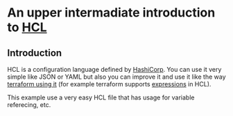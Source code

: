 <h1>An upper intermadiate introduction to <a href="https://github.com/hashicorp/hcl">HCL</a></h1>

## Introduction

HCL is a configuration language defined by [HashiCorp](https://www.hashicorp.com/).
You can use it very simple like JSON or YAML but also you can improve it and use it like the way [terraform using it](https://developer.hashicorp.com/terraform/language)
(for example terraform supports [expressions](https://developer.hashicorp.com/terraform/language/expressions) in HCL).

This example use a very easy HCL file that has usage for variable referecing, etc.
